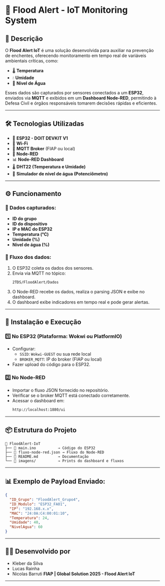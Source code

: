 
# 🌊 Flood Alert - IoT Monitoring System

## 🚨 Descrição
O **Flood Alert IoT** é uma solução desenvolvida para auxiliar na prevenção de enchentes, oferecendo monitoramento em tempo real de variáveis ambientais críticas, como:

- 🌡️ **Temperatura**
- 💧 **Umidade**
- 🚩 **Nível de Água**

Esses dados são capturados por sensores conectados a um **ESP32**, enviados via **MQTT** e exibidos em um **Dashboard Node-RED**, permitindo à Defesa Civil e órgãos responsáveis tomarem decisões rápidas e eficientes.

---

## 🛠️ Tecnologias Utilizadas
- 🔌 **ESP32 - DOIT DEVKIT V1**
- 📶 **Wi-Fi**
- 📡 **MQTT Broker** (FIAP ou local)
- 🔗 **Node-RED**
- 📊 **Node-RED Dashboard**
- 🌡️ **DHT22 (Temperatura e Umidade)**
- 🚰 **Simulador de nível de água (Potenciômetro)**

---

## ⚙️ Funcionamento

### 📍 Dados capturados:
- **ID do grupo**
- **ID do dispositivo**
- **IP e MAC do ESP32**
- **Temperatura (°C)**
- **Umidade (%)**
- **Nível de água (%)**

### 🔄 Fluxo dos dados:
1. O ESP32 coleta os dados dos sensores.
2. Envia via MQTT no tópico:  
   ```bash
   2TDS/FloodAlert/Dados
   ```
3. O Node-RED recebe os dados, realiza o parsing JSON e exibe no dashboard.
4. O dashboard exibe indicadores em tempo real e pode gerar alertas.

---

## 🚀 Instalação e Execução

### 1️⃣ No ESP32 (Plataforma: Wokwi ou PlatformIO)
- Configurar:
  - `SSID`: `Wokwi-GUEST` ou sua rede local
  - `BROKER_MQTT`: IP do broker (FIAP ou local)
- Fazer upload do código para o ESP32.

### 2️⃣ No Node-RED
- Importar o fluxo JSON fornecido no repositório.
- Verificar se o broker MQTT está conectado corretamente.
- Acessar o dashboard em:  
  ```bash
  http://localhost:1880/ui
  ```

---

## 📦 Estrutura do Projeto

```
📁 FloodAlert-IoT
├── 📄 main.ino          → Código do ESP32
├── 📄 fluxo-node-red.json → Fluxo do Node-RED
├── 📄 README.md         → Documentação
└── 📄 imagens/          → Prints do dashboard e fluxos
```

---

## 📊 Exemplo de Payload Enviado:

```json
{
  "ID_Grupo": "FloodAlert_Grupo4",
  "ID_Modulo": "ESP32_FA01",
  "IP": "192.168.x.x",
  "MAC": "24:0A:C4:00:01:10",
  "Temperatura": 24,
  "Umidade": 40,
  "NivelAgua": 60
}
```


---

## 👨‍💻 Desenvolvido por
- Kleber da Silva
- Lucas Rainha 
- Nicolas Barruti
**FIAP | Global Solution 2025 - Flood Alert IoT**

---

